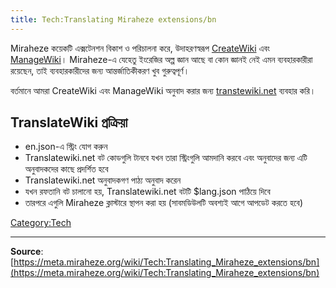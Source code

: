 ```yaml
---
title: Tech:Translating Miraheze extensions/bn
---
```



Miraheze কয়েকটি এক্সটেনশন বিকাশ ও পরিচালনা করে, উদাহরণস্বরূপ [CreateWiki](https://meta.miraheze.org/wiki/github:miraheze/CreateWiki) এবং [ManageWiki](https://meta.miraheze.org/wiki/github:miraheze/ManageWiki)। Miraheze-এ যেহেতু ইংরেজির অল্প জ্ঞান আছে বা কোন জ্ঞানই নেই এমন ব্যবহারকারীরা রয়েছেন, তাই ব্যবহারকারীদের জন্য আন্তর্জাতিকীকরণ খুব গুরুত্বপূর্ণ।

বর্তমানে আমরা CreateWiki এবং ManageWiki অনুবাদ করার জন্য [transtewiki.net](https://meta.miraheze.org/wiki/translatewiki:) ব্যবহার করি।

## TranslateWiki প্রক্রিয়া 

* en.json-এ স্ট্রিং যোগ করুন
* Translatewiki.net বট কোডগুলি টানবে যখন তারা স্ট্রিংগুলি আমদানি করবে এবং অনুবাদের জন্য এটি অনুবাদকদের কাছে প্রদর্শিত হবে
* Translatewiki.net অনুবাদকগণ পাঠ্য অনুবাদ করেন
* যখন রফতানি বট চালানো হয়, Translatewiki.net বটটি $lang.json পাঠিয়ে দিবে
* তারপরে এগুলি Miraheze ক্লাস্টারে স্থাপন করা হয় (সাবমডিউলটি অবশ্যই আগে আপডেট করতে হবে)

[Category:Tech](https://meta.miraheze.org/wiki/Category:Tech)

----
**Source**: [https://meta.miraheze.org/wiki/Tech:Translating_Miraheze_extensions/bn](https://meta.miraheze.org/wiki/Tech:Translating_Miraheze_extensions/bn)